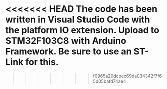 <<<<<<< HEAD
The code has been written in Visual Studio Code with the platform IO extension. Upload to STM32F103C8 with Arduino Framework. Be sure to use an ST-Link for this.
=======

>>>>>>> f0965a20dcbec69da034342f7f65d05bafd74ae4
